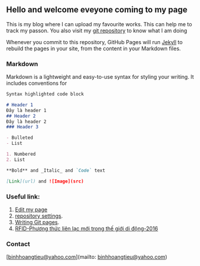 ## Hello and welcome eveyone coming to my page

This is my blog where I can upload my favourite works. This can help me to track my passon. You also visit my [git repository](https://github.com/binhhoangtieu) to know what I am doing 

Whenever you commit to this repository, GitHub Pages will run [Jekyll](https://jekyllrb.com/) to rebuild the pages in your site, from the content in your Markdown files.

### Markdown

Markdown is a lightweight and easy-to-use syntax for styling your writing. It includes conventions for

```markdown
Syntax highlighted code block

# Header 1
Đây là header 1
## Header 2
Đây là header 2
### Header 3

- Bulleted
- List

1. Numbered
2. List

**Bold** and _Italic_ and `Code` text

[Link](url) and ![Image](src)
```

### Useful link:

1. [Edit my page](https://github.com/binhhoangtieu/binhhoangtieu.github.io/edit/main/README.md)
2. [repository settings](https://github.com/binhhoangtieu/binhhoangtieu.github.io/settings/pages).
3. [Writing Git pages](https://docs.github.com/en/github/writing-on-github/getting-started-with-writing-and-formatting-on-github/basic-writing-and-formatting-syntax).
4. [RFID-Phương thức liên lạc mới trong thế giới di động-2016](https://binhhoangtieu.github.io/rfid.md)
### Contact
[binhhoangtieu@yahoo.com](mailto: binhhoangtieu@yahoo.com)
